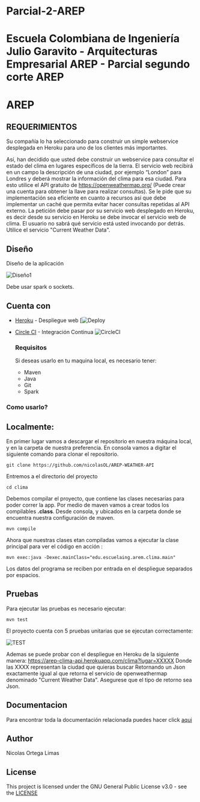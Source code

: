 # Parcial-2-AREP
# Escuela Colombiana de Ingeniería Julio Garavito - Arquitecturas Empresarial AREP - Parcial segundo corte AREP
# AREP
## REQUERIMIENTOS
Su compañía lo ha seleccionado para construir un simple webservice desplegada en Heroku para uno de los clientes más importantes.

Así, han decidido que usted debe construir un webservice  para consultar el estado del clima en lugares específicos de la tierra.  El servicio web recibirá en un campo la descripción de una ciudad, por ejemplo “London” para Londres   y deberá mostrar la información del clima para esa ciudad. Para esto utilice el API gratuito de https://openweathermap.org/ (Puede crear una cuenta para obtener la llave para realizar consultas). Se le pide que su implementación sea eficiente en cuanto a recursos así que debe implementar un caché que permita evitar hacer consultas repetidas al API externo. La petición debe pasar por su servicio web desplegado en Heroku, es decir desde su servicio en Heroku se debe invocar el servicio web de clima. El usuario no sabrá qué servicio está usted invocando por detrás. Utilice el servicio "Current Weather Data".

## Diseño

  Diseño de la aplicación
  
  ![Diseño1]()

Debe usar spark o sockets.

## Cuenta con 
* [Heroku](https://heroku.com) - Despliegue web [![Deploy]()
* [Circle CI]() - Integración Continua ![CircleCI]()
  ### Requisitos
  
  Si deseas usarlo en tu maquina local, es necesario tener:
  
  * Maven 
  * Java 
  * Git
  * Spark  
  

 ### Como usarlo?
  ## Localmente:
  En primer lugar vamos a descargar el repositorio en nuestra máquina local, y en la carpeta de 
nuestra preferencia. En consola vamos a digitar el siguiente comando para clonar el repositorio.

```
git clone https://github.com/nicolasOL/AREP-WEATHER-API
```

Entremos a el directorio del proyecto

```
cd clima
```

Debemos compilar el proyecto, que contiene las clases necesarias para poder correr la app. Por medio de maven vamos a crear todos los compilables **.class**. Desde consola, y ubicados en la carpeta donde se encuentra nuestra configuración de maven.

```
mvn compile
```

Ahora que nuestras clases etan compiladas vamos a ejecutar la clase principal para
ver el código en acción :

```
mvn exec:java -Dexec.mainClass="edu.escuelaing.arem.clima.main"
```
Los datos del programa se reciben por entrada en el despliegue separados por espacios.
   
## Pruebas   
Para ejecutar las pruebas es necesario ejecutar:
```
mvn test
```     

El proyecto cuenta con 5 pruebas unitarias que se ejecutan correctamente:

 ![TEST]()
 
Ademas se puede probar con el despliegue en Heroku de la siguiente manera:
https://arep-clima-api.herokuapp.com/clima?lugar=XXXXX
Donde las XXXX representan la ciudad que quieras buscar
Retornando un Json exactamente igual al que retorna el servicio de openweathermap denominado "Current Weather Data". Asegurese que el tipo de retorno sea Json.

## Documentacion
  
Para encontrar toda la documentación relacionada puedes hacer click [aqui]()
  
  ## Author
  
  Nicolas Ortega Limas
  
  ## License
  
  This project is licensed under the GNU General Public License v3.0 - see the [LICENSE]()
